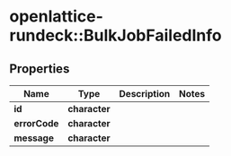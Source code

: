 # openlattice-rundeck::BulkJobFailedInfo

## Properties
Name | Type | Description | Notes
------------ | ------------- | ------------- | -------------
**id** | **character** |  | 
**errorCode** | **character** |  | 
**message** | **character** |  | 


